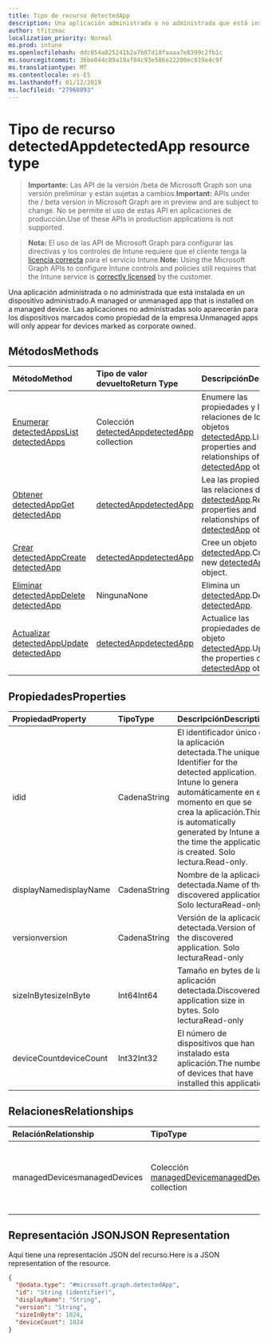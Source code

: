 ```yaml
---
title: Tipo de recurso detectedApp
description: Una aplicación administrada o no administrada que está instalada en un dispositivo administrado. Las aplicaciones no administradas solo aparecerán para los dispositivos marcados como propiedad de la empresa.
author: tfitzmac
localization_priority: Normal
ms.prod: intune
ms.openlocfilehash: ddc854a825241b2a7b87d18faaaa7e8399c2fb1c
ms.sourcegitcommit: 36be044c89a19af84c93e586e22200ec919e4c9f
ms.translationtype: MT
ms.contentlocale: es-ES
ms.lasthandoff: 01/12/2019
ms.locfileid: "27968893"
---
```

# <a name="detectedapp-resource-type"></a><span data-ttu-id="cb9b4-104">Tipo de recurso detectedApp</span><span class="sxs-lookup"><span data-stu-id="cb9b4-104">detectedApp resource type</span></span>

> <span data-ttu-id="cb9b4-105">**Importante:** Las API de la versión /beta de Microsoft Graph son una versión preliminar y están sujetas a cambios.</span><span class="sxs-lookup"><span data-stu-id="cb9b4-105">**Important:** APIs under the / beta version in Microsoft Graph are in preview and are subject to change.</span></span> <span data-ttu-id="cb9b4-106">No se permite el uso de estas API en aplicaciones de producción.</span><span class="sxs-lookup"><span data-stu-id="cb9b4-106">Use of these APIs in production applications is not supported.</span></span>

> <span data-ttu-id="cb9b4-107">**Nota:** El uso de las API de Microsoft Graph para configurar las directivas y los controles de Intune requiere que el cliente tenga la [licencia correcta](https://go.microsoft.com/fwlink/?linkid=839381) para el servicio Intune.</span><span class="sxs-lookup"><span data-stu-id="cb9b4-107">**Note:** Using the Microsoft Graph APIs to configure Intune controls and policies still requires that the Intune service is [correctly licensed](https://go.microsoft.com/fwlink/?linkid=839381) by the customer.</span></span>

<span data-ttu-id="cb9b4-108">Una aplicación administrada o no administrada que está instalada en un dispositivo administrado.</span><span class="sxs-lookup"><span data-stu-id="cb9b4-108">A managed or unmanaged app that is installed on a managed device.</span></span> <span data-ttu-id="cb9b4-109">Las aplicaciones no administradas solo aparecerán para los dispositivos marcados como propiedad de la empresa.</span><span class="sxs-lookup"><span data-stu-id="cb9b4-109">Unmanaged apps will only appear for devices marked as corporate owned.</span></span>
## <a name="methods"></a><span data-ttu-id="cb9b4-110">Métodos</span><span class="sxs-lookup"><span data-stu-id="cb9b4-110">Methods</span></span>
|<span data-ttu-id="cb9b4-111">Método</span><span class="sxs-lookup"><span data-stu-id="cb9b4-111">Method</span></span>|<span data-ttu-id="cb9b4-112">Tipo de valor devuelto</span><span class="sxs-lookup"><span data-stu-id="cb9b4-112">Return Type</span></span>|<span data-ttu-id="cb9b4-113">Descripción</span><span class="sxs-lookup"><span data-stu-id="cb9b4-113">Description</span></span>|
|:---|:---|:---|
|[<span data-ttu-id="cb9b4-114">Enumerar detectedApps</span><span class="sxs-lookup"><span data-stu-id="cb9b4-114">List detectedApps</span></span>](../api/intune-devices-detectedapp-list.md)|<span data-ttu-id="cb9b4-115">Colección [detectedApp](../resources/intune-devices-detectedapp.md)</span><span class="sxs-lookup"><span data-stu-id="cb9b4-115">[detectedApp](../resources/intune-devices-detectedapp.md) collection</span></span>|<span data-ttu-id="cb9b4-116">Enumere las propiedades y las relaciones de los objetos [detectedApp](../resources/intune-devices-detectedapp.md).</span><span class="sxs-lookup"><span data-stu-id="cb9b4-116">List properties and relationships of the [detectedApp](../resources/intune-devices-detectedapp.md) objects.</span></span>|
|[<span data-ttu-id="cb9b4-117">Obtener detectedApp</span><span class="sxs-lookup"><span data-stu-id="cb9b4-117">Get detectedApp</span></span>](../api/intune-devices-detectedapp-get.md)|[<span data-ttu-id="cb9b4-118">detectedApp</span><span class="sxs-lookup"><span data-stu-id="cb9b4-118">detectedApp</span></span>](../resources/intune-devices-detectedapp.md)|<span data-ttu-id="cb9b4-119">Lea las propiedades y las relaciones del objeto [detectedApp](../resources/intune-devices-detectedapp.md).</span><span class="sxs-lookup"><span data-stu-id="cb9b4-119">Read properties and relationships of the [detectedApp](../resources/intune-devices-detectedapp.md) object.</span></span>|
|[<span data-ttu-id="cb9b4-120">Crear detectedApp</span><span class="sxs-lookup"><span data-stu-id="cb9b4-120">Create detectedApp</span></span>](../api/intune-devices-detectedapp-create.md)|[<span data-ttu-id="cb9b4-121">detectedApp</span><span class="sxs-lookup"><span data-stu-id="cb9b4-121">detectedApp</span></span>](../resources/intune-devices-detectedapp.md)|<span data-ttu-id="cb9b4-122">Cree un objeto [detectedApp](../resources/intune-devices-detectedapp.md).</span><span class="sxs-lookup"><span data-stu-id="cb9b4-122">Create a new [detectedApp](../resources/intune-devices-detectedapp.md) object.</span></span>|
|[<span data-ttu-id="cb9b4-123">Eliminar detectedApp</span><span class="sxs-lookup"><span data-stu-id="cb9b4-123">Delete detectedApp</span></span>](../api/intune-devices-detectedapp-delete.md)|<span data-ttu-id="cb9b4-124">Ninguna</span><span class="sxs-lookup"><span data-stu-id="cb9b4-124">None</span></span>|<span data-ttu-id="cb9b4-125">Elimina un [detectedApp](../resources/intune-devices-detectedapp.md).</span><span class="sxs-lookup"><span data-stu-id="cb9b4-125">Deletes a [detectedApp](../resources/intune-devices-detectedapp.md).</span></span>|
|[<span data-ttu-id="cb9b4-126">Actualizar detectedApp</span><span class="sxs-lookup"><span data-stu-id="cb9b4-126">Update detectedApp</span></span>](../api/intune-devices-detectedapp-update.md)|[<span data-ttu-id="cb9b4-127">detectedApp</span><span class="sxs-lookup"><span data-stu-id="cb9b4-127">detectedApp</span></span>](../resources/intune-devices-detectedapp.md)|<span data-ttu-id="cb9b4-128">Actualice las propiedades de un objeto [detectedApp](../resources/intune-devices-detectedapp.md).</span><span class="sxs-lookup"><span data-stu-id="cb9b4-128">Update the properties of a [detectedApp](../resources/intune-devices-detectedapp.md) object.</span></span>|

## <a name="properties"></a><span data-ttu-id="cb9b4-129">Propiedades</span><span class="sxs-lookup"><span data-stu-id="cb9b4-129">Properties</span></span>
|<span data-ttu-id="cb9b4-130">Propiedad</span><span class="sxs-lookup"><span data-stu-id="cb9b4-130">Property</span></span>|<span data-ttu-id="cb9b4-131">Tipo</span><span class="sxs-lookup"><span data-stu-id="cb9b4-131">Type</span></span>|<span data-ttu-id="cb9b4-132">Descripción</span><span class="sxs-lookup"><span data-stu-id="cb9b4-132">Description</span></span>|
|:---|:---|:---|
|<span data-ttu-id="cb9b4-133">id</span><span class="sxs-lookup"><span data-stu-id="cb9b4-133">id</span></span>|<span data-ttu-id="cb9b4-134">Cadena</span><span class="sxs-lookup"><span data-stu-id="cb9b4-134">String</span></span>|<span data-ttu-id="cb9b4-135">El identificador único de la aplicación detectada.</span><span class="sxs-lookup"><span data-stu-id="cb9b4-135">The unique Identifier for the detected application.</span></span> <span data-ttu-id="cb9b4-136">Intune lo genera automáticamente en el momento en que se crea la aplicación.</span><span class="sxs-lookup"><span data-stu-id="cb9b4-136">This is automatically generated by Intune at the time the application is created.</span></span> <span data-ttu-id="cb9b4-137">Solo lectura.</span><span class="sxs-lookup"><span data-stu-id="cb9b4-137">Read-only.</span></span>|
|<span data-ttu-id="cb9b4-138">displayName</span><span class="sxs-lookup"><span data-stu-id="cb9b4-138">displayName</span></span>|<span data-ttu-id="cb9b4-139">Cadena</span><span class="sxs-lookup"><span data-stu-id="cb9b4-139">String</span></span>|<span data-ttu-id="cb9b4-140">Nombre de la aplicación detectada.</span><span class="sxs-lookup"><span data-stu-id="cb9b4-140">Name of the discovered application.</span></span> <span data-ttu-id="cb9b4-141">Solo lectura</span><span class="sxs-lookup"><span data-stu-id="cb9b4-141">Read-only</span></span>|
|<span data-ttu-id="cb9b4-142">version</span><span class="sxs-lookup"><span data-stu-id="cb9b4-142">version</span></span>|<span data-ttu-id="cb9b4-143">Cadena</span><span class="sxs-lookup"><span data-stu-id="cb9b4-143">String</span></span>|<span data-ttu-id="cb9b4-144">Versión de la aplicación detectada.</span><span class="sxs-lookup"><span data-stu-id="cb9b4-144">Version of the discovered application.</span></span> <span data-ttu-id="cb9b4-145">Solo lectura</span><span class="sxs-lookup"><span data-stu-id="cb9b4-145">Read-only</span></span>|
|<span data-ttu-id="cb9b4-146">sizeInByte</span><span class="sxs-lookup"><span data-stu-id="cb9b4-146">sizeInByte</span></span>|<span data-ttu-id="cb9b4-147">Int64</span><span class="sxs-lookup"><span data-stu-id="cb9b4-147">Int64</span></span>|<span data-ttu-id="cb9b4-148">Tamaño en bytes de la aplicación detectada.</span><span class="sxs-lookup"><span data-stu-id="cb9b4-148">Discovered application size in bytes.</span></span> <span data-ttu-id="cb9b4-149">Solo lectura</span><span class="sxs-lookup"><span data-stu-id="cb9b4-149">Read-only</span></span>|
|<span data-ttu-id="cb9b4-150">deviceCount</span><span class="sxs-lookup"><span data-stu-id="cb9b4-150">deviceCount</span></span>|<span data-ttu-id="cb9b4-151">Int32</span><span class="sxs-lookup"><span data-stu-id="cb9b4-151">Int32</span></span>|<span data-ttu-id="cb9b4-152">El número de dispositivos que han instalado esta aplicación.</span><span class="sxs-lookup"><span data-stu-id="cb9b4-152">The number of devices that have installed this application</span></span>|

## <a name="relationships"></a><span data-ttu-id="cb9b4-153">Relaciones</span><span class="sxs-lookup"><span data-stu-id="cb9b4-153">Relationships</span></span>
|<span data-ttu-id="cb9b4-154">Relación</span><span class="sxs-lookup"><span data-stu-id="cb9b4-154">Relationship</span></span>|<span data-ttu-id="cb9b4-155">Tipo</span><span class="sxs-lookup"><span data-stu-id="cb9b4-155">Type</span></span>|<span data-ttu-id="cb9b4-156">Descripción</span><span class="sxs-lookup"><span data-stu-id="cb9b4-156">Description</span></span>|
|:---|:---|:---|
|<span data-ttu-id="cb9b4-157">managedDevices</span><span class="sxs-lookup"><span data-stu-id="cb9b4-157">managedDevices</span></span>|<span data-ttu-id="cb9b4-158">Colección [managedDevice](../resources/intune-devices-manageddevice.md)</span><span class="sxs-lookup"><span data-stu-id="cb9b4-158">[managedDevice](../resources/intune-devices-manageddevice.md) collection</span></span>|<span data-ttu-id="cb9b4-159">Los dispositivos que tienen instalada la aplicación detectada</span><span class="sxs-lookup"><span data-stu-id="cb9b4-159">The devices that have the discovered application installed</span></span>|

## <a name="json-representation"></a><span data-ttu-id="cb9b4-160">Representación JSON</span><span class="sxs-lookup"><span data-stu-id="cb9b4-160">JSON Representation</span></span>
<span data-ttu-id="cb9b4-161">Aquí tiene una representación JSON del recurso.</span><span class="sxs-lookup"><span data-stu-id="cb9b4-161">Here is a JSON representation of the resource.</span></span>
<!-- {
  "blockType": "resource",
  "keyProperty": "id",
  "@odata.type": "microsoft.graph.detectedApp"
}
-->
``` json
{
  "@odata.type": "#microsoft.graph.detectedApp",
  "id": "String (identifier)",
  "displayName": "String",
  "version": "String",
  "sizeInByte": 1024,
  "deviceCount": 1024
}
```





